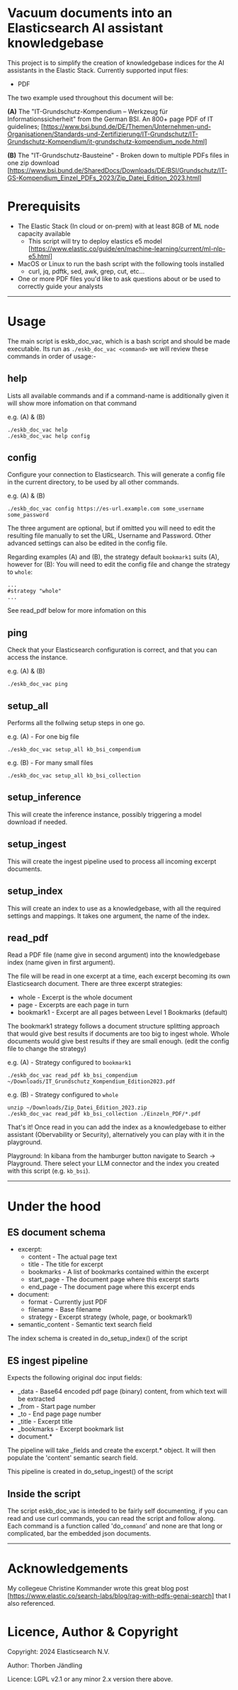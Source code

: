 Vacuum documents into an Elasticsearch AI assistant knowledgebase
=========================================================

This project is to simplify the creation of knowledgebase indices for the AI assistants
in the Elastic Stack. Currently supported input files:

 - PDF

The two example used throughout this document will be:

 **(A)** The "IT-Grundschutz-Kompendium – Werkzeug für Informationssicherheit" from the German BSI.
 An 800+ page PDF of IT guidelines; [https://www.bsi.bund.de/DE/Themen/Unternehmen-und-Organisationen/Standards-und-Zertifizierung/IT-Grundschutz/IT-Grundschutz-Kompendium/it-grundschutz-kompendium_node.html]

 **(B)** The "IT-Grundschutz-Bausteine" - Broken down to multiple PDFs files in one zip download
 [https://www.bsi.bund.de/SharedDocs/Downloads/DE/BSI/Grundschutz/IT-GS-Kompendium_Einzel_PDFs_2023/Zip_Datei_Edition_2023.html]

Prerequisits
============

 - The Elastic Stack (In cloud or on-prem) with at least 8GB of ML node capacity available
   - This script will try to deploy elastics e5 model [https://www.elastic.co/guide/en/machine-learning/current/ml-nlp-e5.html]
 - MacOS or Linux to run the bash script with the following tools installed
   - curl, jq, pdftk, sed, awk, grep, cut, etc...
 - One or more PDF files you'd like to ask questions about or be used to correctly guide your analysts

----

Usage
=====

The main script is eskb_doc_vac, which is a bash script and should be made executable.
Its run as `./eskb_doc_vac <command>` we will review these commands in order of usage:-

help
----

Lists all available commands and if a command-name is additionally given it will show more infomation on that command

e.g. (A) & (B)

```
./eskb_doc_vac help
./eskb_doc_vac help config
```

config
------

Configure your connection to Elasticsearch. This will generate a config file in the current directory, to be used by all other commands.

e.g. (A) & (B)
```
./eskb_doc_vac config https://es-url.example.com some_username some_password
```

The three argument are optional, but if omitted you will need to edit the resulting file
manually to set the URL, Username and Password. Other advanced settings can also be edited in the config file.

Regarding examples (A) and (B), the strategy default `bookmark1` suits (A), however for (B):
You will need to edit the config file and change the strategy to `whole`:
```
...
#strategy "whole"
...
```

See read_pdf below for more infomation on this


ping
----

Check that your Elasticsearch configuration is correct, and that you can access the instance.

e.g. (A) & (B)
```
./eskb_doc_vac ping
```

setup_all
---------

Performs all the follwing setup steps in one go.

e.g. (A) - For one big file
```
./eskb_doc_vac setup_all kb_bsi_compendium
```

e.g. (B) - For many small files
```
./eskb_doc_vac setup_all kb_bsi_collection
```

setup_inference
---------------

This will create the inference instance, possibly triggering a model download if needed.

setup_ingest
------------

This will create the ingest pipeline used to process all incoming excerpt documents.

setup_index
-----------

This will create an index to use as a knowledgebase, with all the required settings and mappings. It takes one argument, the name of the index.

read_pdf
--------

Read a PDF file (name give in second argument) into the knowledgebase index (name given in first argument).

The file will be read in one excerpt at a time, each excerpt becoming its own Elasticsearch document.
There are three excerpt strategies:

 - whole - Excerpt is the whole document
 - page - Excerpts are each page in turn
 - bookmark1 - Excerpt are all pages between Level 1 Bookmarks (default)

 The bookmark1 strategy follows a document structure splitting approach that would give best results if
 documents are too big to ingest whole. Whole documents would give best results if they are small enough.
 (edit the config file to change the strategy)

e.g. (A) - Strategy configured to `bookmark1`
```
./eskb_doc_vac read_pdf kb_bsi_compendium ~/Downloads/IT_Grundschutz_Kompendium_Edition2023.pdf
```

e.g. (B) - Strategy configured to `whole`
```
unzip ~/Downloads/Zip_Datei_Edition_2023.zip
./eskb_doc_vac read_pdf kb_bsi_collection ./Einzeln_PDF/*.pdf
```

That's it! Once read in you can add the index as a knowledgebase to either assistant (Obervability or Security), alternatively you can play with it in the playground.

Playground: In kibana from the hamburger button navigate to Search -> Playground. There select your LLM connector and the index you created with this script (e.g. `kb_bsi`).

---

Under the hood
==============

ES document schema
------------------

 - excerpt:
   - content - The actual page text
   - title - The title for excerpt
   - bookmarks - A list of bookmarks contained within the excerpt
   - start_page - The document page where this excerpt starts
   - end_page - The document page where this excerpt ends
 - document:
   - format - Currently just PDF
   - filename - Base filename
   - strategy - Excerpt strategy (whole, page, or bookmark1)
 - semantic_content - Semantic text search field

The index schema is created in do_setup_index() of the script

ES ingest pipeline
------------------

Expects the following original doc input fields:
 - _data - Base64 encoded pdf page (binary) content, from which text will be extracted
 - _from - Start page number
 - _to - End page page number
 - _title - Excerpt title
 - _bookmarks - Excerpt bookmark list
 - document.*

The pipeline will take _fields and create the excerpt.* object.
It will then populate the 'content' semantic search field.

This pipeline is created in do_setup_ingest() of the script


Inside the script
-----------------

The script eskb_doc_vac is inteded to be fairly self documenting, if you can read and use
curl commands, you can read the script and follow along. Each command is a function called
'do_`command`' and none are that long or complicated, bar the embedded json documents.

----

Acknowledgements
================

My collegeue Christine Kommander wrote this great blog post [https://www.elastic.co/search-labs/blog/rag-with-pdfs-genai-search] that I also referenced.


Licence, Author & Copyright
===========================

Copyright: 2024 Elasticsearch N.V.

Author: Thorben Jändling

Licence: LGPL v2.1 or any minor 2.x version there above.
